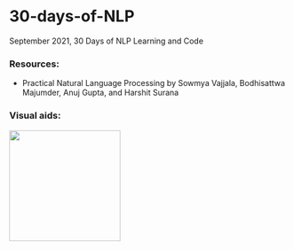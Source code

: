 # 30-days-of-NLP
September 2021, 30 Days of NLP Learning and Code

### Resources:
- Practical Natural Language Processing by Sowmya Vajjala, Bodhisattwa Majumder, Anuj Gupta, and Harshit Surana

### Visual aids:
<img src="https://user-images.githubusercontent.com/25132365/131468402-4c2b2f8e-56d6-4434-a024-a561b260a4d2.png" width="200" />
